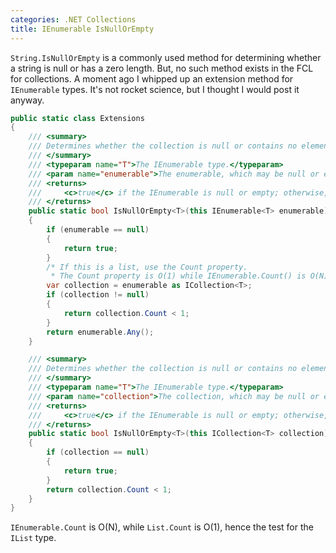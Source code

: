 ```yaml
---
categories: .NET Collections
title: IEnumerable IsNullOrEmpty
---
```


`String.IsNullOrEmpty` is a commonly used method for determining whether a string is null or has a zero length. 
But, no such method exists in the FCL for collections. A moment ago I whipped up an extension method for `IEnumerable` types. It's not rocket science, but I thought I would post it anyway.

```csharp
public static class Extensions
{
    /// <summary>
    /// Determines whether the collection is null or contains no elements.
    /// </summary>
    /// <typeparam name="T">The IEnumerable type.</typeparam>
    /// <param name="enumerable">The enumerable, which may be null or empty.</param>
    /// <returns>
    ///     <c>true</c> if the IEnumerable is null or empty; otherwise, <c>false</c>.
    /// </returns>
    public static bool IsNullOrEmpty<T>(this IEnumerable<T> enumerable)
    {
        if (enumerable == null)
        {
            return true;
        }
        /* If this is a list, use the Count property. 
         * The Count property is O(1) while IEnumerable.Count() is O(N). */
        var collection = enumerable as ICollection<T>;
        if (collection != null)
        {
            return collection.Count < 1;
        }
        return enumerable.Any();
    }

    /// <summary>
    /// Determines whether the collection is null or contains no elements.
    /// </summary>
    /// <typeparam name="T">The IEnumerable type.</typeparam>
    /// <param name="collection">The collection, which may be null or empty.</param>
    /// <returns>
    ///     <c>true</c> if the IEnumerable is null or empty; otherwise, <c>false</c>.
    /// </returns>
    public static bool IsNullOrEmpty<T>(this ICollection<T> collection)
    {
        if (collection == null)
        {
            return true;
        }
        return collection.Count < 1;
    }
}
```

`IEnumerable.Count` is O(N), while `List.Count` is O(1), hence the test for the `IList` type.